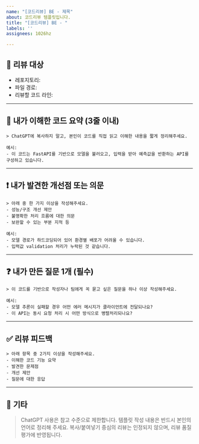 ```yaml
---
name: "[코드리뷰] BE - 제목"
about: 코드리뷰 템플릿입니다.
title: "[코드리뷰] BE - "
labels: ''
assignees: 1026hz

---
```


## 📌 리뷰 대상
- 레포지토리: 
- 파일 경로: 
- 리뷰할 코드 라인: 

---

## 🧠 내가 이해한 코드 요약 (3줄 이내)

~~~
> ChatGPT에 복사하지 말고, 본인이 코드를 직접 읽고 이해한 내용을 짧게 정리해주세요.

예시:
- 이 코드는 FastAPI를 기반으로 모델을 불러오고, 입력을 받아 예측값을 반환하는 API를 구성하고 있습니다.
~~~

---

## ❗ 내가 발견한 개선점 또는 의문
~~~
> 아래 중 한 가지 이상을 작성해주세요.
- 성능/구조 개선 제안
- 불명확한 처리 흐름에 대한 의문
- 보완할 수 있는 부분 지적 등

예시:
- 모델 경로가 하드코딩되어 있어 환경별 배포가 어려울 수 있습니다.
- 입력값 validation 처리가 누락된 것 같습니다.
~~~

---

## ❓ 내가 만든 질문 1개 (필수)
~~~
> 이 코드를 기반으로 작성자나 팀에게 꼭 묻고 싶은 질문을 하나 이상 작성해주세요.

예시:
- 모델 추론이 실패할 경우 어떤 에러 메시지가 클라이언트에 전달되나요?
- 이 API는 동시 요청 처리 시 어떤 방식으로 병렬처리되나요?
~~~

---

## ✅ 리뷰 피드백 
~~~
> 아래 항목 중 2가지 이상을 작성해주세요.
- 이해한 코드 기능 요약
- 발견한 문제점
- 개선 제안
- 질문에 대한 응답
~~~

---

## 💬 기타
> ChatGPT 사용은 참고 수준으로 제한합니다. 템플릿 작성 내용은 반드시 본인의 언어로 정리해 주세요.
> 복사/붙여넣기 중심의 리뷰는 인정되지 않으며, 리뷰 품질 평가에 반영됩니다.
